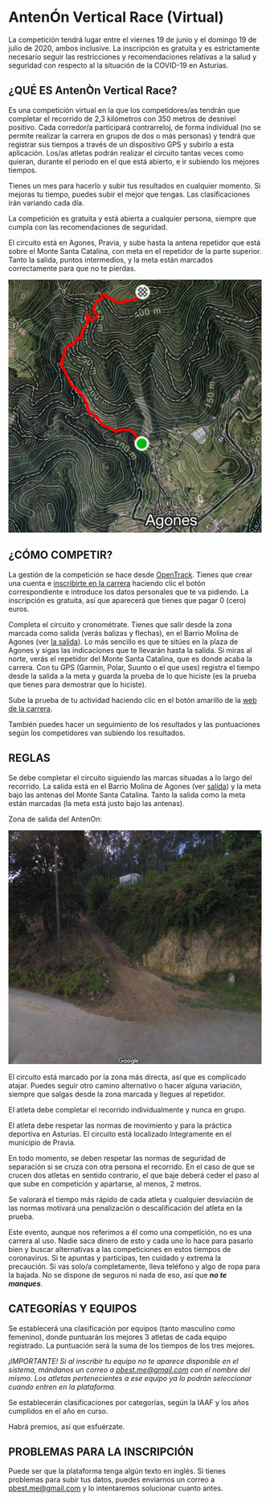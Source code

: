 # AntenÓn Vertical Race (Virtual) 

La competición tendrá lugar entre el viernes 19 de junio y el domingo 19 de julio de 2020, ambos inclusive. La inscripción es gratuita y es estrictamente necesario seguir las restricciones y recomendaciones relativas a la salud  y seguridad con respecto al la situación de la COVID-19 en Asturias. 

## ¿QUÉ ES AntenÒn Vertical Race?

Es una competición virtual en la que los competidores/as tendrán que completar el recorrido de 2,3 kilómetros con 350 metros de desnivel positivo. Cada corredor/a participará contrarreloj, de forma individual (no se permite realizar la carrera en grupos de dos o más personas) y tendrá que registrar sus tiempos a través de un dispositivo GPS y subirlo a esta aplicación. Los/as atletas podrán realizar el circuito tantas veces como quieran, durante el periodo en el que está abierto, e ir subiendo los mejores tiempos.

Tienes un mes para hacerlo y subir tus resultados en cualquier momento. Si mejoras tu tiempo, puedes subir el mejor que tengas. Las clasificaciones irán variando cada día.

La competición es gratuita y está abierta a cualquier persona, siempre que cumpla con las recomendaciones de seguridad. 

El circuito está en Agones, Pravia, y sube hasta la antena repetidor que está sobre el Monte Santa Catalina, con meta en el repetidor de la parte superior. Tanto la salida, puntos intermedios,  y la meta están marcados correctamente para que no te pierdas. 

![Recorrido sobre un mapa](./img/segmento.png "Recorrido AntenOn Vertical Race")

## ¿CÓMO COMPETIR?

La gestión de la competición se hace desde [OpenTrack](https://data.opentrack.run). Tienes que crear una cuenta e [inscribirte en la carrera](https://data.opentrack.run/en-gb/x/2020/ESP/antenon/) haciendo clic el botón correspondiente e introduce los datos personales que te va pidiendo. La inscripción es gratuita, así que aparecerá que tienes que pagar 0 (cero) euros.

Completa el circuito y cronométrate. Tienes que salir desde la zona marcada como salida (verás balizas y flechas), en el Barrio Molina de Agones (ver [la salida](https://www.google.com/maps/@43.5015398,-6.1221496,3a,75y,353.14h,91.94t/data=!3m6!1e1!3m4!1sM-zZuUFFb752lE-kHb5cZw!2e0!7i13312!8i6656)). Lo más sencillo es que te sitúes en la plaza de Agones y sigas las indicaciones que te llevarán hasta la salida. Si miras al norte, verás el repetidor del Monte Santa Catalina, que es donde acaba la carrera. Con tu GPS (Garmin, Polar, Suunto o el que uses) registra el tiempo desde la salida a la meta y guarda la prueba de lo que hiciste (es la prueba que tienes para demostrar que lo hiciste). 

Sube la prueba de tu actividad haciendo clic en el botón amarillo de la [web de la carrera](https://data.opentrack.run/en-gb/x/2020/ESP/antenon/).

También puedes hacer un seguimiento de los resultados y las puntuaciones según los competidores van subiendo los resultados.

## REGLAS

Se debe completar el circuito siguiendo las marcas situadas a lo largo del recorrido. La salida está en el Barrio Molina de Agones (ver <a href="https://www.google.com/maps/@43.5015398,-6.1221496,3a,75y,353.14h,91.94t/data=!3m6!1e1!3m4!1sM-zZuUFFb752lE-kHb5cZw!2e0!7i13312!8i6656">salida</a>) y la meta bajo las antenas del Monte Santa Catalina. Tanto la salida como la meta están marcadas (la meta está justo bajo las antenas). 

Zona de salida del AntenOn:

![Salida del AntenOn](./img/salida.png "Salida del AntenOn Vertical Race")

El circuito está marcado por la zona más directa, así que es complicado atajar. Puedes seguir otro camino alternativo o hacer alguna variación, siempre que salgas desde la zona marcada y llegues al repetidor. 

El atleta debe completar el recorrido individualmente y nunca en grupo. 

El atleta debe respetar las normas de movimiento y para la práctica deportiva en Asturias. El circuito está localizado íntegramente en el municipio de Pravia.

En todo momento, se deben respetar las normas de seguridad de separación si se cruza con otra persona el recorrido. En el caso de que se crucen dos atletas en sentido contrario, el que baje deberá ceder el paso al que sube en competición y apartarse, al menos, 2 metros.

Se valorará el tiempo más rápido de cada atleta y cualquier desviación de las normas motivará una penalización o descalificación del atleta en la prueba.

Este evento, aunque nos referimos a él como una competición, no es una carrera al uso. Nadie saca dinero de esto y cada uno lo hace para pasarlo bien y buscar alternativas a las competiciones en estos tiempos de coronavirus. Si te apuntas y participas, ten cuidado y extrema la precaución. Si vas solo/a completamente, lleva teléfono y algo de ropa para la bajada. No se dispone de seguros ni nada de eso, así que ***no te manques***. 


## CATEGORÍAS Y EQUIPOS

Se establecerá una clasificación por equipos (tanto masculino como femenino), donde puntuarán los mejores 3 atletas de cada equipo registrado. La puntuación será la suma de los tiempos de los tres mejores.

*¡IMPORTANTE! Si al inscribir tu equipo no te aparece disponible en el sistema, mándanos un correo a pbest.me@gmail.com con el nombre del mismo. Los atletas pertenecientes a ese equipo ya lo podrán seleccionar cuando entren en la plataforma.*

Se establecerán clasificaciones por categorías, según la IAAF y los años cumplidos en el año en curso.

Habrá premios, así que esfuérzate.


## PROBLEMAS PARA LA INSCRIPCIÓN

Puede ser que la plataforma tenga algún texto en inglés. Si tienes problemas para subir tus datos, puedes enviarnos un correo a pbest.me@gmail.com y lo intentaremos solucionar cuanto antes.



